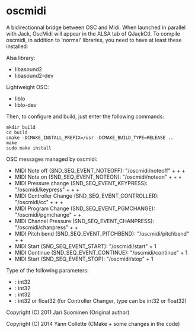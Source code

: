 oscmidi
=======

A bidirectionnal bridge between OSC and Midi.
When launched in parallel with Jack, OscMidi will appear in the ALSA tab of QJackCtl.
To compile oscmidi, in addition to 'normal' libraries, you need to have at least these installed:

Alsa library:
 - libasound2
 - libasound2-dev

Lightweight OSC:
 - liblo
 - liblo-dev

Then, to configure and build, just enter the following commands:

```
mkdir build
cd build
cmake -DCMAKE_INSTALL_PREFIX=/usr -DCMAKE_BUILD_TYPE=RELEASE ..
make
sudo make install
```

OSC messages managed by oscmidi:
 - MIDI Note off          (SND_SEQ_EVENT_NOTEOFF):    "/oscmidi/noteoff"   + <control channel> + <note>  + <velocity>
 - MIDI Note on           (SND_SEQ_EVENT_NOTEON):     "/oscmidi/noteon"    + <control channel> + <note>  + <velocity>
 - MIDI Pressure change   (SND_SEQ_EVENT_KEYPRESS):   "/oscmidi/keypress"  + <control channel> + <note>  + <velocity>
 - MIDI Controller Change (SND_SEQ_EVENT_CONTROLLER): "/oscmidi/cc"        + <control channel> + <param> + <value>
 - MIDI Program Change    (SND_SEQ_EVENT_PGMCHANGE):  "/oscmidi/pgmchange" + <control channel> + <value>
 - MIDI Channel Pressure  (SND_SEQ_EVENT_CHANPRESS):  "/oscmidi/chanpress" + <control channel> + <value>
 - MIDI Pitch bend        (SND_SEQ_EVENT_PITCHBEND):  "/oscmidi/pitchbend" + <control channel> + <value>
 - MIDI Start             (SND_SEQ_EVENT_START):      "/oscmidi/start"     + 1
 - MIDI Continue          (SND_SEQ_EVENT_CONTINUE):   "/oscmidi/continue"  + 1
 - MIDI Start             (SND_SEQ_EVENT_STOP):       "/oscmidi/stop"      + 1

Type of the following parameters:
 - <control channel>: int32
 - <note>: int32
 - <velocity>: int32
 - <value>: int32 or float32 (for Controller Changer, type can be int32 or float32)

Copyright (C) 2011  Jari Suominen (Original author)

Copyright (C) 2014  Yann Collette (CMake + some changes in the code)

